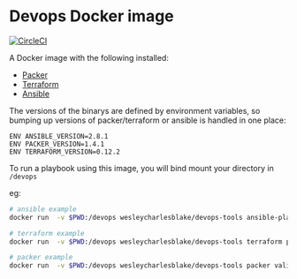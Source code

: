# Devops Docker image

[![CircleCI](https://circleci.com/gh/WesleyCharlesBlake/devops-tools.svg?style=svg)](https://circleci.com/gh/WesleyCharlesBlake/devops-tools)

A Docker image with the following installed: 
- [Packer](https://www.packer.io/)
- [Terraform](https://www.terraform.io/)
- [Ansible](https://www.ansible.com/)

The versions of the binarys are defined by environment variables, so bumping up versions of packer/terraform or ansible is handled in one place:

```
ENV ANSIBLE_VERSION=2.8.1
ENV PACKER_VERSION=1.4.1
ENV TERRAFORM_VERSION=0.12.2
```

To run a playbook using this image, you will bind mount your directory in `/devops`

eg:

```bash
# ansible example
docker run  -v $PWD:/devops wesleycharlesblake/devops-tools ansible-playbook playbook.yml --check

# terraform example
docker run  -v $PWD:/devops wesleycharlesblake/devops-tools terraform plan

# packer example
docker run  -v $PWD:/devops wesleycharlesblake/devops-tools packer validate packer.json
```
